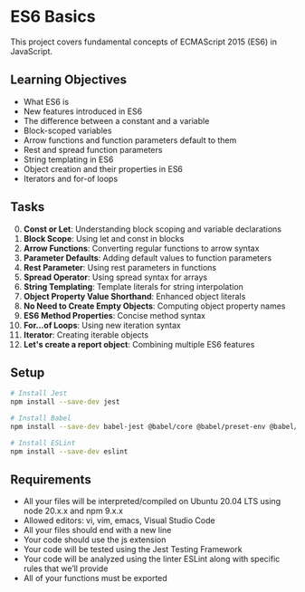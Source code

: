 # ES6 Basics

This project covers fundamental concepts of ECMAScript 2015 (ES6) in JavaScript.

## Learning Objectives

- What ES6 is
- New features introduced in ES6
- The difference between a constant and a variable
- Block-scoped variables
- Arrow functions and function parameters default to them
- Rest and spread function parameters
- String templating in ES6
- Object creation and their properties in ES6
- Iterators and for-of loops

## Tasks

0. **Const or Let**: Understanding block scoping and variable declarations
1. **Block Scope**: Using let and const in blocks
2. **Arrow Functions**: Converting regular functions to arrow syntax
3. **Parameter Defaults**: Adding default values to function parameters
4. **Rest Parameter**: Using rest parameters in functions
5. **Spread Operator**: Using spread syntax for arrays
6. **String Templating**: Template literals for string interpolation
7. **Object Property Value Shorthand**: Enhanced object literals
8. **No Need to Create Empty Objects**: Computing object property names
9. **ES6 Method Properties**: Concise method syntax
10. **For...of Loops**: Using new iteration syntax
11. **Iterator**: Creating iterable objects
12. **Let's create a report object**: Combining multiple ES6 features

## Setup

```bash
# Install Jest
npm install --save-dev jest

# Install Babel
npm install --save-dev babel-jest @babel/core @babel/preset-env @babel/cli

# Install ESLint
npm install --save-dev eslint
```

## Requirements

- All your files will be interpreted/compiled on Ubuntu 20.04 LTS using node 20.x.x and npm 9.x.x
- Allowed editors: vi, vim, emacs, Visual Studio Code
- All your files should end with a new line
- Your code should use the js extension
- Your code will be tested using the Jest Testing Framework
- Your code will be analyzed using the linter ESLint along with specific rules that we’ll provide
- All of your functions must be exported